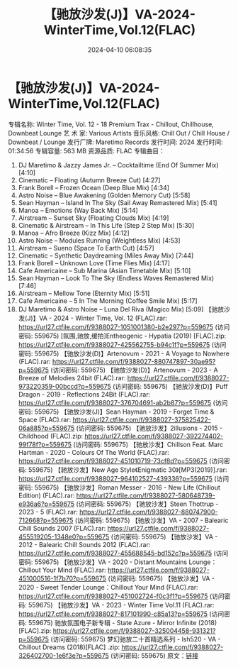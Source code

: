﻿---
title: 【驰放沙发(J)】VA-2024-WinterTime,Vol.12(FLAC)
date: 2024-04-10 06:08:35
categories: 古典音乐、新世纪、纯音雅乐
tags: 纯音雅乐
---
# 【驰放沙发(J)】VA-2024-WinterTime,Vol.12(FLAC)

专辑名称: Winter Time, Vol. 12 - 18 Premium
Trax - Chillout, Chillhouse, Downbeat Lounge
艺 术 家: Various Artists
音乐风格: Chill Out / Chill House / Downbeat / Lounge
发行厂牌: Maretimo Records
发行时间: 2024
发行时间: 01:34:56
专辑容量: 563 MB
资源品质: FLAC
专辑曲目：
01. DJ Maretimo & Jazzy James Jr. – Cocktailtime (End Of
Summer Mix) [4:10]
02. Cinematic – Floating (Autumn Breeze Cut) [4:27]
03. Frank Borell – Frozen Ocean (Deep Blue Mix) [4:34]
04. Astro Noise – Blue Awakening (Golden Memory Cut) [5:58]
05. Sean Hayman – Island In The Sky (Sail Away Remastered Mix)
[5:41]
06. Manoa – Emotions (Way Back Mix) [5:14]
07. Airstream – Sunset Sky (Floating Clouds Mix) [4:19]
08. Cinematic & Airstream – In This Life (Step 2 Step Mix)
[5:30]
09. Manoa – Afro Breeze (Kizz Mix) [4:12]
10. Astro Noise – Modules Running (Weightless Mix) [4:53]
11. Airstream – Sueno (Space To Earth Cut) [4:57]
12. Cinematic – Synthetic Daydreaming (Miles Away Mix)
[7:44]
13. Frank Borell – Unknown Love (Time Flies Mix) [4:17]
14. Cafe Americaine – Sub Marina (Asian Timetable Mix)
[5:10]
15. Sean Hayman – Look To The Sky (Endless Waves Remastered Mix)
[7:46]
16. Airstream – Mellow Tone (Eternity Mix) [5:51]
17. Cafe Americaine – 5 In The Morning (Coffee Smile Mix)
[5:17]
18. DJ Maretimo & Astro Noise – Luna Del Riva (Magico Mix)
[5:09]
【驰放沙发(J)】VA - 2024 - Winter Time, Vol. 12 (FLAC).rar: https://url27.ctfile.com/f/9388027-1051001380-b2e297?p=559675
(访问密码: 559675)
[氛围,驰放,缓拍]Entheogenic - Hypatia (2019) [FLAC].zip: https://url27.ctfile.com/f/9388027-425562755-b94c1f?p=559675
(访问密码: 559675)
【驰放沙发(D)】Artenovum - 2021 - A Voyage to Nowhere (FLAC).rar:
https://url27.ctfile.com/f/9388027-880747897-30ae95?p=559675
(访问密码: 559675)
【驰放沙发(D)】Artenovum - 2023 - A Breeze of Melodies 24bit
(FLAC).rar: https://url27.ctfile.com/f/9388027-973220359-00bccd?p=559675
(访问密码: 559675)
【驰放沙发(D)】Puff Dragon - 2019 - Reflections 24Bit (FLAC).rar:
https://url27.ctfile.com/f/9388027-376704691-ab2b87?p=559675
(访问密码: 559675)
【驰放沙发(J)】Sean Hayman - 2019 - Forget Time & Space
(FLAC).rar: https://url27.ctfile.com/f/9388027-375825422-06a885?p=559675
(访问密码: 559675)
【驰放沙发】2illusions - 2015 - Childhood (FLAC).zip: https://url27.ctfile.com/f/9388027-392274402-99f78f?p=559675
(访问密码: 559675)
【驰放沙发】Chillson Feat. Marc Hartman - 2020 - Colours Of The World
(FLAC).rar: https://url27.ctfile.com/f/9388027-451010719-73cf8d?p=559675
(访问密码: 559675)
【驰放沙发】New Age Style《Enigmatic 30》[MP3(2019)].rar: https://url27.ctfile.com/f/9388027-964102527-439336?p=559675
(访问密码: 559675)
【驰放沙发】Roman Messer - 2016 - New Life (Chillout Edition)
(FLAC).rar: https://url27.ctfile.com/f/9388027-580648739-e936a6?p=559675
(访问密码: 559675)
【驰放沙发】Steen Thottrup - 2023 - 5 (FLAC).rar: https://url27.ctfile.com/f/9388027-880747900-712668?p=559675
(访问密码: 559675)
【驰放沙发】VA - 2007 - Balearic Chill Sounds 2007 (FLAC).rar:
https://url27.ctfile.com/f/9388027-455519205-1348e0?p=559675
(访问密码: 559675)
【驰放沙发】VA - 2012 - Balearic Chill Sounds 2012 (FLAC).rar:
https://url27.ctfile.com/f/9388027-455688545-bd152c?p=559675
(访问密码: 559675)
【驰放沙发】VA - 2020 - Distant Mountains Lounge：Chillout Your Mind
(FLAC).rar: https://url27.ctfile.com/f/9388027-451000516-1f7b70?p=559675
(访问密码: 559675)
【驰放沙发】VA - 2020 - Sweet Tender Lounge：Chillout Your Mind
(FLAC).rar: https://url27.ctfile.com/f/9388027-451002724-f0c3f1?p=559675
(访问密码: 559675)
【驰放沙发】VA - 2023 - Winter Time Vol.11 (FLAC).rar: https://url27.ctfile.com/f/9388027-817101990-c85a13?p=559675
(访问密码: 559675)
驰放氛围电子新专辑 - State Azure - Mirror Infinite (2018)[FLAC].zip:
https://url27.ctfile.com/f/9388027-325004458-931321?p=559675
(访问密码: 559675)
梦幻驰放二十首精选系列 - lsh520 - VA - Chillout Dreams (2018)[FLAC] .zip:
https://url27.ctfile.com/f/9388027-326402700-1e6f3e?p=559675
(访问密码: 559675)
原文：[链接](https://blog.sina.com.cn/s/blog_1647c7e760103152l.html)